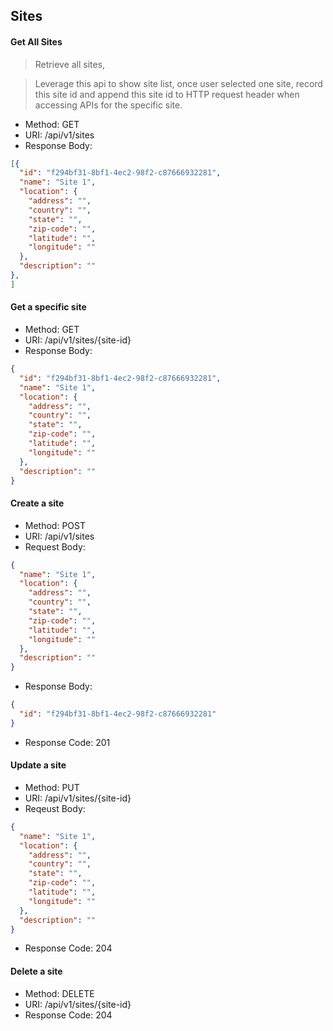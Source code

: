 ## Sites

#### Get All Sites
> Retrieve all sites,

> Leverage this api to show site list, once user selected one site, record this site id
> and append this site id to HTTP request header when accessing APIs for the specific site.

* Method: GET
* URI: /api/v1/sites
* Response Body:

```json
[{
  "id": "f294bf31-8bf1-4ec2-98f2-c87666932281",
  "name": "Site 1",
  "location": {
    "address": "",
    "country": "",
    "state": "",
    "zip-code": "",
    "latitude": "",
    "longitude": ""
  },
  "description": ""
},
]
```

#### Get a specific site

* Method: GET
* URI: /api/v1/sites/{site-id}
* Response Body:

```json
{
  "id": "f294bf31-8bf1-4ec2-98f2-c87666932281",
  "name": "Site 1",
  "location": {
    "address": "",
    "country": "",
    "state": "",
    "zip-code": "",
    "latitude": "",
    "longitude": ""
  },
  "description": ""
}
```

#### Create a site

* Method: POST
* URI: /api/v1/sites
* Request Body:

```json
{
  "name": "Site 1",
  "location": {
    "address": "",
    "country": "",
    "state": "",
    "zip-code": "",
    "latitude": "",
    "longitude": ""
  },
  "description": ""
}
```

* Response Body:

```json
{
  "id": "f294bf31-8bf1-4ec2-98f2-c87666932281"
}
```

* Response Code: 201

#### Update a site

* Method: PUT
* URI: /api/v1/sites/{site-id}
* Reqeust Body:

```json
{
  "name": "Site 1",
  "location": {
    "address": "",
    "country": "",
    "state": "",
    "zip-code": "",
    "latitude": "",
    "longitude": ""
  },
  "description": ""
}
```
* Response Code: 204

#### Delete a site
* Method: DELETE
* URI: /api/v1/sites/{site-id}
* Response Code: 204
